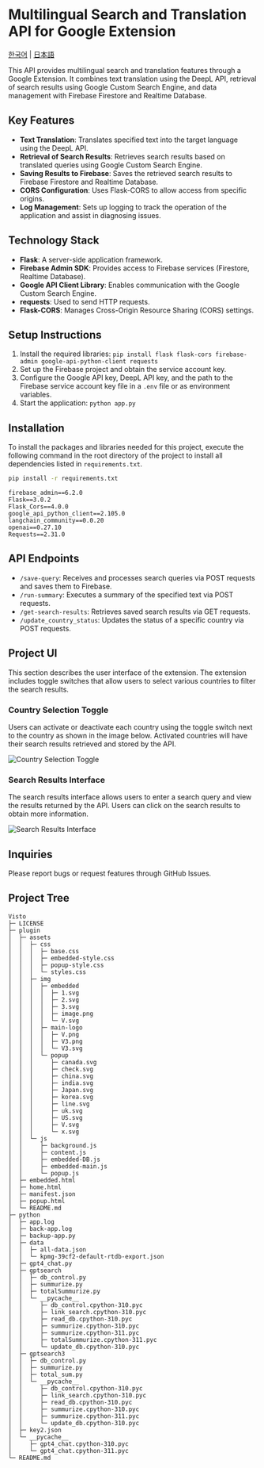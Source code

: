 
# Multilingual Search and Translation API for Google Extension
[한국어](./docs/README.ko-kr.md) | [日本語](./docs/README.ja-jp.md)

This API provides multilingual search and translation features through a Google Extension. It combines text translation using the DeepL API, retrieval of search results using Google Custom Search Engine, and data management with Firebase Firestore and Realtime Database.

## Key Features

- **Text Translation**: Translates specified text into the target language using the DeepL API.
- **Retrieval of Search Results**: Retrieves search results based on translated queries using Google Custom Search Engine.
- **Saving Results to Firebase**: Saves the retrieved search results to Firebase Firestore and Realtime Database.
- **CORS Configuration**: Uses Flask-CORS to allow access from specific origins.
- **Log Management**: Sets up logging to track the operation of the application and assist in diagnosing issues.

## Technology Stack

- **Flask**: A server-side application framework.
- **Firebase Admin SDK**: Provides access to Firebase services (Firestore, Realtime Database).
- **Google API Client Library**: Enables communication with the Google Custom Search Engine.
- **requests**: Used to send HTTP requests.
- **Flask-CORS**: Manages Cross-Origin Resource Sharing (CORS) settings.

## Setup Instructions

1. Install the required libraries: `pip install flask flask-cors firebase-admin google-api-python-client requests`
2. Set up the Firebase project and obtain the service account key.
3. Configure the Google API key, DeepL API key, and the path to the Firebase service account key file in a `.env` file or as environment variables.
4. Start the application: `python app.py`

## Installation

To install the packages and libraries needed for this project, execute the following command in the root directory of the project to install all dependencies listed in `requirements.txt`.

```bash
pip install -r requirements.txt
```

```
firebase_admin==6.2.0
Flask==3.0.2
Flask_Cors==4.0.0
google_api_python_client==2.105.0
langchain_community==0.0.20
openai==0.27.10
Requests==2.31.0
```
## API Endpoints

- `/save-query`: Receives and processes search queries via POST requests and saves them to Firebase.
- `/run-summary`: Executes a summary of the specified text via POST requests.
- `/get-search-results`: Retrieves saved search results via GET requests.
- `/update_country_status`: Updates the status of a specific country via POST requests.

## Project UI

This section describes the user interface of the extension. The extension includes toggle switches that allow users to select various countries to filter the search results.

### Country Selection Toggle

Users can activate or deactivate each country using the toggle switch next to the country as shown in the image below. Activated countries will have their search results retrieved and stored by the API.

![Country Selection Toggle](./img/popup.png)

### Search Results Interface

The search results interface allows users to enter a search query and view the results returned by the API. Users can click on the search results to obtain more information.

![Search Results Interface](./img/body.png)

## Inquiries

Please report bugs or request features through GitHub Issues.

## Project Tree

```
Visto
├─ LICENSE
├─ plugin
│  ├─ assets
│  │  ├─ css
│  │  │  ├─ base.css
│  │  │  ├─ embedded-style.css
│  │  │  ├─ popup-style.css
│  │  │  └─ styles.css
│  │  ├─ img
│  │  │  ├─ embedded
│  │  │  │  ├─ 1.svg
│  │  │  │  ├─ 2.svg
│  │  │  │  ├─ 3.svg
│  │  │  │  ├─ image.png
│  │  │  │  └─ V.svg
│  │  │  ├─ main-logo
│  │  │  │  ├─ V.png
│  │  │  │  ├─ V3.png
│  │  │  │  └─ V3.svg
│  │  │  └─ popup
│  │  │     ├─ canada.svg
│  │  │     ├─ check.svg
│  │  │     ├─ china.svg
│  │  │     ├─ india.svg
│  │  │     ├─ Japan.svg
│  │  │     ├─ korea.svg
│  │  │     ├─ line.svg
│  │  │     ├─ uk.svg
│  │  │     ├─ US.svg
│  │  │     ├─ V.svg
│  │  │     └─ x.svg
│  │  └─ js
│  │     ├─ background.js
│  │     ├─ content.js
│  │     ├─ embedded-DB.js
│  │     ├─ embedded-main.js
│  │     └─ popup.js
│  ├─ embedded.html
│  ├─ home.html
│  ├─ manifest.json
│  ├─ popup.html
│  └─ README.md
├─ python
│  ├─ app.log
│  ├─ back-app.log
│  ├─ backup-app.py
│  ├─ data
│  │  ├─ all-data.json
│  │  └─ kpmg-39cf2-default-rtdb-export.json
│  ├─ gpt4_chat.py
│  ├─ gptsearch
│  │  ├─ db_control.py
│  │  ├─ summurize.py
│  │  ├─ totalSummurize.py
│  │  └─ __pycache__
│  │     ├─ db_control.cpython-310.pyc
│  │     ├─ link_search.cpython-310.pyc
│  │     ├─ read_db.cpython-310.pyc
│  │     ├─ summurize.cpython-310.pyc
│  │     ├─ summurize.cpython-311.pyc
│  │     ├─ totalSummurize.cpython-311.pyc
│  │     └─ update_db.cpython-310.pyc
│  ├─ gptsearch3
│  │  ├─ db_control.py
│  │  ├─ summurize.py
│  │  ├─ total_sum.py
│  │  └─ __pycache__
│  │     ├─ db_control.cpython-310.pyc
│  │     ├─ link_search.cpython-310.pyc
│  │     ├─ read_db.cpython-310.pyc
│  │     ├─ summurize.cpython-310.pyc
│  │     ├─ summurize.cpython-311.pyc
│  │     └─ update_db.cpython-310.pyc
│  ├─ key2.json
│  └─ __pycache__
│     ├─ gpt4_chat.cpython-310.pyc
│     └─ gpt4_chat.cpython-311.pyc
└─ README.md
```